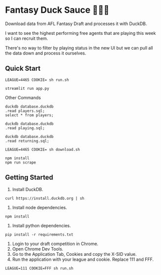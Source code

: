 # Fantasy Duck Sauce 🔮🦆🍅

Download data from AFL Fantasy Draft and processes it with DuckDB.

I want to see the highest performing free agents that are playing this week so I can recruit them.

There's no way to filter by playing status in the new UI but we can pull all the data down and process it ourselves.

## Quick Start

```
LEAGUE=4465 COOKIE= sh run.sh
```
```
streamlit run app.py
```

Other Commands
```
duckdb database.duckdb
.read players.sql;
select * from players;
```
```
duckdb database.duckdb
.read playing.sql;
```
```
duckdb database.duckdb
.read returning.sql;
```
```
LEAGUE=4465 COOKIE= sh download.sh
```
```
npm install
npm run scrape
```

## Getting Started

1. Install DuckDB.

```
curl https://install.duckdb.org | sh
```
1. Install node dependencies.
```
npm install
```
1. Install python dependencies.
```
pip install -r requirements.txt
```
1. Login to your draft competition in Chrome.
1. Open Chrome Dev Tools.
1. Go to the Application Tab, Cookies and copy the X-SID value.
1. Run the application with your league and cookie. Replace 111 and FFF.

```
LEAGUE=111 COOKIE=FFF sh run.sh
```
